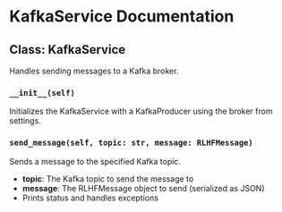 # KafkaService Documentation

## Class: KafkaService

Handles sending messages to a Kafka broker.

### `__init__(self)`

Initializes the KafkaService with a KafkaProducer using the broker from settings.

### `send_message(self, topic: str, message: RLHFMessage)`

Sends a message to the specified Kafka topic.

- **topic**: The Kafka topic to send the message to
- **message**: The RLHFMessage object to send (serialized as JSON)
- Prints status and handles exceptions
